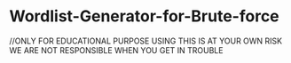 # Wordlist-Generator-for-Brute-force
//ONLY FOR EDUCATIONAL PURPOSE USING THIS IS AT YOUR OWN RISK WE ARE NOT RESPONSIBLE WHEN YOU GET IN TROUBLE
